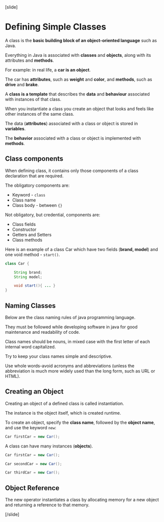 [slide]

# Defining Simple Classes

A class is the **basic building block of an object-oriented language** such as Java.

Everything in Java is associated with **classes** and **objects**, along with its attributes and **methods**. 

For example: in real life, a **car is an object**. 

The car has **attributes**, such as **weight** and **color**, and **methods**, such as **drive** and **brake**.

A **class is a template** that describes the **data** and **behaviour** associated with instances of that class.

When you instantiate a class you create an object that looks and feels like other instances of the same class. 

The data (**attributes**) associated with a class or object is stored in **variables**. 

The **behavior** associated with a class or object is implemented with **methods**. 

## Class components

When defining class, it contains only those components of a class declaration that are required.

The obligatory components are:

- Keyword - `class`
- Class name
- Class body - between `{}`

Not obligatory, but credential, components are:

- Class fields
- Constructor
- Getters and Setters
- Class methods

Here is an example of a class Car which have two fields (**brand, model**) and one void method - `start()`.

```java
class Car {

    String brand;
    String model;

    void start(){ ... }
}
```
## Naming Classes

Below are the class naming rules of java programming language. 

They must be followed while developing software in java for good maintenance and readability of code. 

Class names should be nouns, in mixed case with the first letter of each internal word capitalized. 

Try to keep your class names simple and descriptive. 

Use whole words-avoid acronyms and abbreviations (unless the abbreviation is much more widely used than the long form, such as URL or HTML).

## Creating an Object

Creating an object of a defined class is called instantiation.

The instance is the object itself, which is created runtime.

To create an object, specify the **class name**, followed by the **object name**, and use the keyword `new`:

```java
Car firstCar = new Car();
```

A class can have many instances (**objects**).

```java
Car firstCar = new Car();

Car secondCar = new Car();

Car thirdCar = new Car();
```

## Object Reference

The new operator instantiates a class by allocating memory for a new object and returning a reference to that memory. 

[/slide]